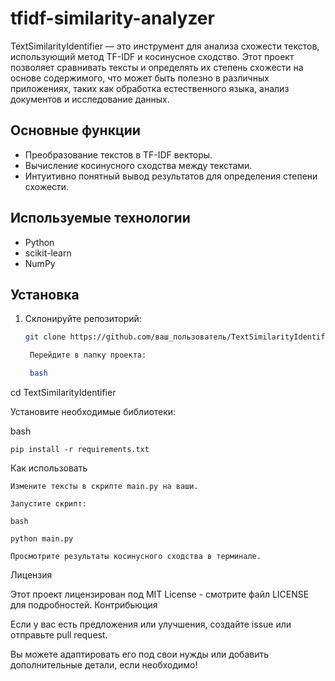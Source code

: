 # tfidf-similarity-analyzer
TextSimilarityIdentifier — это инструмент для анализа схожести текстов, использующий метод TF-IDF и косинусное сходство. Этот проект позволяет сравнивать тексты и определять их степень схожести на основе содержимого, что может быть полезно в различных приложениях, таких как обработка естественного языка, анализ документов и исследование данных.

## Основные функции

- Преобразование текстов в TF-IDF векторы.
- Вычисление косинусного сходства между текстами.
- Интуитивно понятный вывод результатов для определения степени схожести.

## Используемые технологии

- Python
- scikit-learn
- NumPy

## Установка

1. Склонируйте репозиторий:
   ```bash
   git clone https://github.com/ваш_пользователь/TextSimilarityIdentifier.git

    Перейдите в папку проекта:

    bash

cd TextSimilarityIdentifier

Установите необходимые библиотеки:

bash

    pip install -r requirements.txt

Как использовать

    Измените тексты в скрипте main.py на ваши.

    Запустите скрипт:

    bash

    python main.py

    Просмотрите результаты косинусного сходства в терминале.

Лицензия

Этот проект лицензирован под MIT License - смотрите файл LICENSE для подробностей.
Контрибьюция

Если у вас есть предложения или улучшения, создайте issue или отправьте pull request.


Вы можете адаптировать его под свои нужды или добавить дополнительные детали, если необходимо!
